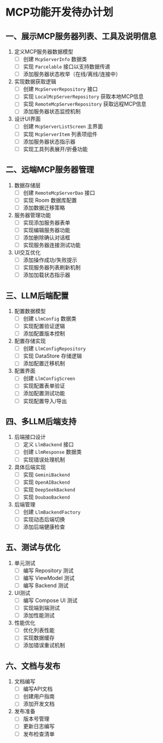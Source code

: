 # MCP功能开发待办计划

## 一、展示MCP服务器列表、工具及说明信息
1. 定义MCP服务器数据模型
   - [ ] 创建 `McpServerInfo` 数据类
   - [ ] 实现 `Parcelable` 接口以支持数据传递
   - [ ] 添加服务器状态枚举（在线/离线/连接中）

2. 实现数据获取逻辑
   - [ ] 创建 `McpServerRepository` 接口
   - [ ] 实现 `LocalMcpServerRepository` 获取本地MCP信息
   - [ ] 实现 `RemoteMcpServerRepository` 获取远程MCP信息
   - [ ] 添加服务器状态监控机制

3. 设计UI界面
   - [ ] 创建 `McpServerListScreen` 主界面
   - [ ] 实现 `McpServerItem` 列表项组件
   - [ ] 添加服务器状态指示器
   - [ ] 实现工具列表展开/折叠功能

## 二、远端MCP服务器管理
1. 数据存储层
   - [ ] 创建 `RemoteMcpServerDao` 接口
   - [ ] 实现 Room 数据库配置
   - [ ] 添加数据迁移策略

2. 服务器管理功能
   - [ ] 实现添加服务器表单
   - [ ] 实现编辑服务器功能
   - [ ] 添加删除确认对话框
   - [ ] 实现服务器连接测试功能

3. UI交互优化
   - [ ] 添加操作成功/失败提示
   - [ ] 实现服务器列表刷新机制
   - [ ] 添加加载状态指示器

## 三、LLM后端配置
1. 配置数据模型
   - [ ] 创建 `LlmConfig` 数据类
   - [ ] 实现配置验证逻辑
   - [ ] 添加配置版本控制

2. 配置存储实现
   - [ ] 创建 `LlmConfigRepository`
   - [ ] 实现 DataStore 存储逻辑
   - [ ] 添加配置迁移机制

3. 配置界面
   - [ ] 创建 `LlmConfigScreen`
   - [ ] 实现配置表单验证
   - [ ] 添加配置测试功能
   - [ ] 实现配置导入/导出

## 四、多LLM后端支持
1. 后端接口设计
   - [ ] 定义 `LlmBackend` 接口
   - [ ] 创建 `LlmResponse` 数据类
   - [ ] 实现错误处理机制

2. 具体后端实现
   - [ ] 实现 `GeminiBackend`
   - [ ] 实现 `OpenAIBackend`
   - [ ] 实现 `DeepSeekBackend`
   - [ ] 实现 `DoubaoBackend`

3. 后端管理
   - [ ] 创建 `LlmBackendFactory`
   - [ ] 实现动态后端切换
   - [ ] 添加后端健康检查

## 五、测试与优化
1. 单元测试
   - [ ] 编写 Repository 测试
   - [ ] 编写 ViewModel 测试
   - [ ] 编写 Backend 测试

2. UI测试
   - [ ] 编写 Compose UI 测试
   - [ ] 实现端到端测试
   - [ ] 添加性能测试

3. 性能优化
   - [ ] 优化列表性能
   - [ ] 实现数据缓存
   - [ ] 添加错误重试机制

## 六、文档与发布
1. 文档编写
   - [ ] 编写API文档
   - [ ] 创建用户指南
   - [ ] 添加开发文档

2. 发布准备
   - [ ] 版本号管理
   - [ ] 更新日志编写
   - [ ] 发布检查清单